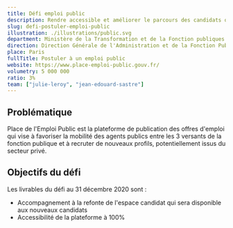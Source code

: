 ```yaml
---
title: Défi emploi public
description: Rendre accessible et améliorer le parcours des candidats qui postulent sur la Place de l'Emploi Public
slug: defi-postuler-emploi-public
illustration: ./illustrations/public.svg
department: Ministère de la Transformation et de la Fonction publiques
direction: Direction Générale de l'Administration et de la Fonction Publique
place: Paris
fullTitle: Postuler à un emploi public
website: https://www.place-emploi-public.gouv.fr/
volumetry: 5 000 000
ratio: 3%
team: ["julie-leroy", "jean-edouard-sastre"]
---
```


<h2 class="problem">Problématique</h2>

Place de l'Emploi Public est la plateforme de publication des offres d'emploi qui vise à favoriser la mobilité des agents publics entre les 3 versants de la fonction publique et à recruter de nouveaux profils, potentiellement issus du secteur privé.

<h2 class="goal">Objectifs du défi</h2>

Les livrables du défi au 31 décembre 2020 sont :
- Accompagnement à la refonte de l'espace candidat qui sera disponible aux nouveaux candidats
- Accessibilité de la plateforme à 100%


<!-- ## À propos de la démarche
- **Réalisable en ligne :** Oui
- **Public concerné :** Particuliers
- **Volumétrie annuelle :** 5 000 000 (3% de recours à la voie dématérialisée)
- **Lien :** https://www.place-emploi-public.gouv.fr/ -->

<!-- ## Postes à pourvoir

### Une ou un designer produit
- Expertise en conception d'interfaces responsives, création de prototypes et designs pixel-perfect
- Expertise à évaluer la facilité d'utilisation de parcours existants et proposer des recommandations réfléchies
- Expertise en recherche utilisateur et tests d'utilisabilité
- Bonne connaissance des technologies numériques
- Connaissances en accessibilité numérique
- Esthétique visuelle forte, propre et élégante
- Forte capacité à résoudre les problèmes
- Capacité à communiquer efficacement
- Curiosité, rigueur et sens de l'humour

### Une développeuse ou un développeur accessibilité
- Expertise technique sur le RGAA
- Expertise en développement web (HTML, CSS, JavaScript et frameworks front-end)
- Expérience en réalisation d'audits d'accessibilité
- Passionné par l'accessibilité
- Forte capacité à résoudre les problèmes
- Capacité à communiquer efficacement
- Curiosité, rigueur et sens de l'humour -->
